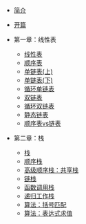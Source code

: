 - [简介](/)

- [开篇](/1-线性表/0-开篇.md)

- 第一章：线性表
  - [线性表](/1-线性表/1-线性表.md)
  - [顺序表](/1-线性表/2-顺序表.md)
  - [单链表(上)](/1-线性表/3-1单链表.md)
  - [单链表(下)](/1-线性表/3-2单链表.md)
  - [循环单链表](/1-线性表/4-循环单链表.md)
  - [双链表](/1-线性表/5-双链表.md)
  - [循环双链表](/1-线性表/6-循环双链表.md)
  - [静态链表](/1-线性表/7-静态链表.md)
  - [顺序表vs链表](/1-线性表/8-顺序表vs链表.md)

- 第二章：栈
  - [栈](/2-栈/1-栈.md)
  - [顺序栈](/2-栈/2-顺序栈.md)
  - [高级顺序栈：共享栈](/2-栈/3-高级顺序栈：共享栈.md)
  - [链栈](/2-栈/4-链栈.md)
  - [函数调用栈](/2-栈/5-函数调用栈.md)
  - [递归工作栈](/2-栈/6-递归工作栈.md)
  - [算法：括号匹配](/2-栈/7-括号匹配.md)
  - [算法：表达式求值](/2-栈/8-表达式求值.md)

